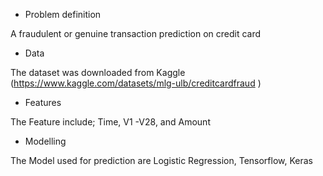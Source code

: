 * Problem definition

A fraudulent or genuine transaction prediction on credit card


*  Data

The dataset was downloaded from Kaggle  (https://www.kaggle.com/datasets/mlg-ulb/creditcardfraud )


* Features 

The Feature include; Time, V1 -V28, and Amount

* Modelling

The Model used for prediction are Logistic Regression, Tensorflow, Keras

